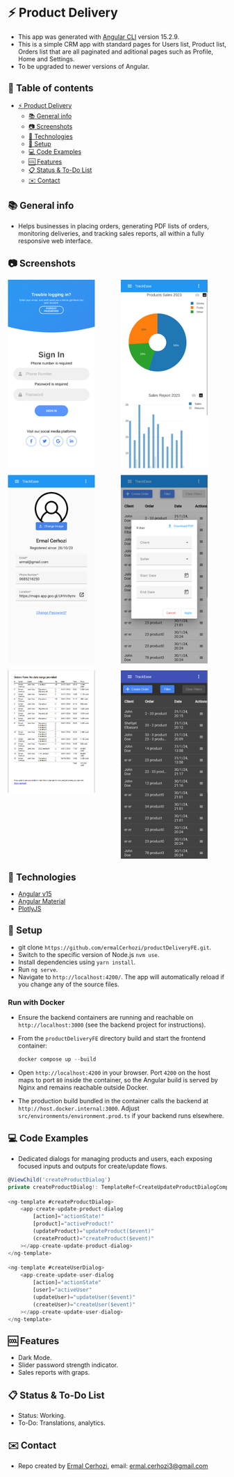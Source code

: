 # :zap: Product Delivery

* This app was generated with [Angular CLI](https://github.com/angular/angular-cli) version 15.2.9.
* This is a simple CRM app with standard pages for Users list, Product list, Orders list that are all paginated and aditional pages such as Profile, Home and Settings.
* To be upgraded to newer versions of Angular.

## :page_facing_up: Table of contents

* [:zap: Product Delivery](#zap-angular-form-validation)
  * [:books: General info](#books-general-info)
  * [:camera: Screenshots](#camera-screenshots)
  * [:signal_strength: Technologies](#signal_strength-technologies)
  * [:floppy_disk: Setup](#floppy_disk-setup)
  * [:computer: Code Examples](#computer-code-examples)
  * [:cool: Features](#cool-features)
  * [:clipboard: Status & To-Do List](#clipboard-status--to-do-list)
  <!-- * [:file_folder: License](#file_folder-license) -->
  * [:envelope: Contact](#envelope-contact)

## :books: General info

* Helps businesses in placing orders, generating PDF lists of orders, monitoring deliveries, and tracking sales reports, all within a fully responsive web interface.

## :camera: Screenshots

<div style="display: grid; grid-template-columns: repeat(auto-fill, minmax(200px, 1fr)); gap: 16px;">
    <img src="screenshots/login.png" alt="Login" width="200"/>
    <img src="screenshots/chart.png" alt="Chart" width="200"/>
    <img src="screenshots/profile.png" alt="Profile" width="200"/>
    <img src="screenshots/filterOrders.png" alt="Filter Orders" width="200"/>
    <img src="screenshots/downloadedPDF.png" alt="Downloaded PDF" width="200"/>
    <img src="screenshots/orderList.png" alt="Order List" width="200"/>
</div>

## :signal_strength: Technologies

* [Angular v15](https://angular.io/)
* [Angular Material](https://v15.material.angular.io/)
* [PlotlyJS](https://plotly.com/javascript/)

## :floppy_disk: Setup

* git clone `https://github.com/ermalCerhozi/productDeliveryFE.git`.
* Switch to the specific version of Node.js `nvm use`.
* Install dependencies using `yarn install`.
* Run `ng serve`.
* Navigate to `http://localhost:4200/`. The app will automatically reload if you change any of the source files.

### Run with Docker

* Ensure the backend containers are running and reachable on `http://localhost:3000` (see the backend project for instructions).
* From the `productDeliveryFE` directory build and start the frontend container:

    ```powershell
    docker compose up --build
    ```

* Open `http://localhost:4200` in your browser. Port `4200` on the host maps to port `80` inside the container, so the Angular build is served by Nginx and remains reachable outside Docker.
* The production build bundled in the container calls the backend at `http://host.docker.internal:3000`. Adjust `src/environments/environment.prod.ts` if your backend runs elsewhere.

## :computer: Code Examples

* Dedicated dialogs for managing products and users, each exposing focused inputs and outputs for create/update flows.

```typescript
@ViewChild('createProductDialog')
private createProductDialog!: TemplateRef<CreateUpdateProductDialogComponent>

<ng-template #createProductDialog>
    <app-create-update-product-dialog
        [action]="actionState!"
        [product]="activeProduct!"
        (updateProduct)="updateProduct($event)"
        (createProduct)="createProduct($event)"
    ></app-create-update-product-dialog>
</ng-template>

<ng-template #createUserDialog>
    <app-create-update-user-dialog
        [action]="actionState"
        [user]="activeUser"
        (updateUser)="updateUser($event)"
        (createUser)="createUser($event)"
    ></app-create-update-user-dialog>
</ng-template>
```

## :cool: Features

* Dark Mode.
* Slider password strength indicator.
* Sales reports with graps.

## :clipboard: Status & To-Do List

* Status: Working.
* To-Do: Translations, analytics.

<!-- ## :file_folder: License

* This project is licensed under the terms of the MIT license. -->

## :envelope: Contact

* Repo created by [Ermal Cerhozi](https://github.com/ermalCerhozi), email: ermal.cerhozi3@gmail.com